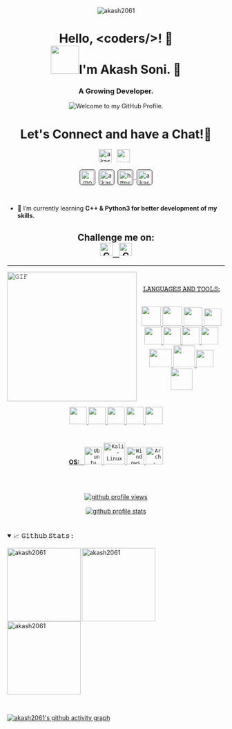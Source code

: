 <!--- <p align="center"> <img height="auto" width="auto" src="https://mir-s3-cdn-cf.behance.net/project_modules/hd/87c84e122427761.60d9d8416d2df.gif" alt="akash2061" /> --->
<p align="center"> <img height="auto" width="auto" src="https://i.pinimg.com/originals/42/83/6a/42836adf0826dbfa27034fc55566d3a2.gif" alt="akash2061" />

<h1 align="center">  Hello, &lt;coders/&gt;! 🌱 <br><img height=65 src="https://media.baamboozle.com/uploads/images/208336/1610794240_7470"/>I'm Akash Soni. 💫</h1>
<h3 align="center">A Growing Developer.</h3>
<p align='center' style='margin: 16px 4px 8px;'>
    <img src="https://readme-typing-svg.herokuapp.com?font=fire+code&pause=1000&color=54A6FF&center=true&vCenter=true&multiline=true&width=710&height=70&lines=Welcome+to+my+GitHub+Profile." alt="Welcome to my GitHub Profile." />
</p>

#

<div align='center'>
<h1 align="center">
  Let's Connect and have a Chat!💬
</h1>
  <p align='center'>
    <a href="https://www.linkedin.com/in/akash-soni-01475924b/"><img height="30" src="https://i.pinimg.com/originals/ed/9c/d7/ed9cd7adaf39fa263cf6fb5552f278ed.png" alt="akash soni" ></a>&nbsp;&nbsp;
    <a href="mailto:aakashsoni8781@gmail.com"><img height="30" src="https://th.bing.com/th/id/OIP.9sT4UWsRfFiy6vPydv3_-QHaHO?pid=ImgDet&rs=1"></a>&nbsp;&nbsp;
    </p>
    <p>
    <a href="https://stackoverflow.com/users/20176960/morningstar" target="_blank"><img align="center" src="https://upload.wikimedia.org/wikipedia/commons/thumb/e/ef/Stack_Overflow_icon.svg/768px-Stack_Overflow_icon.svg.png" alt="morningstar" height="30" style="background: #ffffff; border-radius: 5px; border: 1px solid #000000; margin: 0 2px; padding: 2px;" /></a>
    <a href="https://www.codechef.com/users/akashsoni2061" target="_blank"><img align="center" src="https://avatars.githubusercontent.com/u/11960354?v=4" alt="akashsoni2061" height="30"style="background: #ffffff; border-radius: 5px; border: 1px solid #000000; margin: 0 2px; padding: 2px;" /></a>
    <a href="https://github.com/akash2061" target="blank" rel="noreferrer">
        <img align="center" src="https://upload.wikimedia.org/wikipedia/commons/thumb/a/ae/Github-desktop-logo-symbol.svg/1200px-Github-desktop-logo-symbol.svg.png" alt="https://github.com/akash2061" height="30" width="30" style="background: #ffffff; border-radius: 5px; border: 1px solid #000000; margin: 0 2px; padding: 2px;" />
    </a>
     <a href="https://auth.geeksforgeeks.org/user/akash2061" target="blank"><img align="center" src="https://media.geeksforgeeks.org/wp-content/cdn-uploads/20190710102234/download3.png" alt="akash2061" height="30" style="background: #ffffff; border-radius: 5px; border: 1px solid #000000; margin: 0 2px; padding: 2px;" /></a>
     </p>
</div>
<br/>

-   🌱 I’m currently learning **C++ & Python3 for better development of my skills.**

<h2 align="center">Challenge me on: <br>
<a href="https://www.chess.com/member/aakash7878"><img height="30" src="https://store-images.microsoft.com/image/apps.62907.9007199267033303.5996327a-6284-49cc-9c9a-dccffd955551.fa8149dd-0d7e-4c67-a6ec-689789aed23d?mode=scale&q=90&h=300&w=300" alt="Chess.com" >&nbsp;&nbsp;
<a href="https://lichess.org/@/aakash2061"><img height="30" src="https://upload.wikimedia.org/wikipedia/commons/4/47/Lichess_logo_2019.png" alt="Chess.com" ></h2>
<hr>

<!--- <img align="left" height="300px" width="300px" alt="𝙶𝙸𝙵" src="https://i.pinimg.com/originals/7d/06/89/7d068990a6d0fa0b99d8ca96afde86dc.gif"/> 
<img align="left" padding height="300px" width="300px" alt="𝙶𝙸𝙵" src="https://camo.githubusercontent.com/51180ce380190ecc9c21950eecfd518d333675af409b26ddb9414b82fdfaf514/68747470733a2f2f6769746875622e6769746875626173736574732e636f6d2f696d616765732f6d6f6e612d6c6f6164696e672d6461726b2e676966"/>
<img align="left" padding height="300px" width="300px" alt="𝙶𝙸𝙵" src="https://66.media.tumblr.com/0699f4abac93fe1171519d0f61b60a0e/tumblr_mjok0p1gm81rfjowdo1_500.gif"/>--->
<img align="left" padding height="300px" width="300px" alt="𝙶𝙸𝙵" src="https://25.media.tumblr.com/ff53e6a275140e7f2586438c7dfc18a0/tumblr_n17e2zlX2a1slik4to1_500.gif"/> 
<br/>
<div align='center'>

**𝙻𝙰𝙽𝙶𝚄𝙰𝙶𝙴𝚂 𝙰𝙽𝙳 𝚃𝙾𝙾𝙻𝚂:**

<br/>
<code><img height="45" width="45" src="https://www.naveedashfaq.me/img/c++.png"></code>
<code><img height="45" width="45" src="https://cdn.iconscout.com/icon/free/png-512/c-programming-569564.png"></code>
<code><img height="43" width="43" src="https://profilinator.rishav.dev/skills-assets/python-original.svg"></code>
<code><img height="40" width="40" src="https://cdn.jsdelivr.net/gh/devicons/devicon/icons/html5/html5-original.svg"></code>
<code><img height="40" width="40" src="https://upload.wikimedia.org/wikipedia/commons/thumb/6/62/CSS3_logo.svg/2048px-CSS3_logo.svg.png"></code>
<code><img height="40" width="40" src="https://cdn.jsdelivr.net/gh/devicons/devicon/icons/javascript/javascript-original.svg"></code>
<code><img height="40" width="40" src="https://upload.wikimedia.org/wikipedia/commons/thumb/4/4c/Typescript_logo_2020.svg/2048px-Typescript_logo_2020.svg.png"></code>
<code><img height="40" width="40" src="https://cdn4.iconfinder.com/data/icons/logos-3/600/React.js_logo-512.png"></code>
<code><img height="42" width="52" src="https://rustacean.net/assets/cuddlyferris.png"></code>
<code><img height="50" width="50" src="https://go.dev/blog/go-brand/Go-Logo/PNG/Go-Logo_Yellow.png"></code>
<code><img height="40" width="40" src="https://cdn.iconscout.com/icon/premium/png-256-thumb/bash-shell-script-7855733-6374566.png"></code>
<code><img height="50" src="https://profilinator.rishav.dev/skills-assets/mysql-original-wordmark.svg"/></code>

#

<code><img height="40" width="40" src="https://cdn.jsdelivr.net/gh/devicons/devicon/icons/vscode/vscode-original.svg"></code>
<code><img height="40" width="40" src="https://imgs.search.brave.com/V0AsLIO_0aYGw8DpKpoplTxq0SNmsnyoPMGan6c41u8/rs:fit:860:0:0/g:ce/aHR0cHM6Ly9zdGF0/aWMtMDAuaWNvbmR1/Y2suY29tL2Fzc2V0/cy4wMC92aW0tb3Jp/Z2luYWwtaWNvbi0y/MDQ2eDIwNDgtem5h/NG1oeTIucG5n"></code>
<code><img height="40" width="40" src="https://imgs.search.brave.com/1zc7gZNGN80g0laR7x4ALtyCVkUxmRzf8xtngqxmg8s/rs:fit:860:0:0/g:ce/aHR0cHM6Ly9zdGF0/aWMtMDAuaWNvbmR1/Y2suY29tL2Fzc2V0/cy4wMC9hcHBzLW5l/b3ZpbS1pY29uLTUx/Mng1MTItdzRlY3Yz/dWgucG5n"></code>
<code><img height="40" width="40" src="https://cdn.jsdelivr.net/gh/devicons/devicon/icons/git/git-original.svg"></code>
<code><img height="40" width="40" src="https://static-00.iconduck.com/assets.00/github-desktop-icon-2046x2048-r5plljad.png"></code>

#

**OS:**&nbsp;&nbsp;
<code><img height="40" width="40" src="https://cdn.icon-icons.com/icons2/2429/PNG/512/ubuntu_logo_icon_147216.png" alt="Ubuntu"></code>
<code><img height="50" width="50" src="https://upload.wikimedia.org/wikipedia/commons/2/2b/Kali-dragon-icon.svg" alt="Kali-Linux"></code>
<code><img height="40" width="40" src="https://upload.wikimedia.org/wikipedia/commons/thumb/4/48/Windows_logo_-_2012_%28dark_blue%29.svg/640px-Windows_logo_-_2012_%28dark_blue%29.svg.png" alt="Windows"></code>
<code><img height="40" width="40" src="https://cdn.icon-icons.com/icons2/1508/PNG/512/distributorlogoarchlinux_103805.png" alt="Arch-Linux"></code>
</div>
<br/><br/>

<p align="center" style='margin: 16px 4px 8px;'>
    <img src="https://komarev.com/ghpvc/?username=akash2061&label=Profile%20views&color=0e75b6&style=flat" alt="github profile views" />
</p>

<p align="center" style='margin: 16px 4px 8px;'>
    <a href="https://github.com/ryo-ma/github-profile-trophy">
        <img src="https://github-profile-trophy.vercel.app/?username=akash2061&theme=gruvbox&column=7&margin-w=2&margin-h=2&no-bg=true&no-frame=true" alt="github profile stats" />
    </a>
</p>

#

<details open="">
<summary>
  <g-emoji class="g-emoji" alias="chart_with_upwards_trend" fallback-src="https://github.githubassets.com/images/icons/emoji/unicode/1f4c8.png">📈</g-emoji>
  <strong>𝙶𝚒𝚝𝚑𝚞𝚋 𝚂𝚝𝚊𝚝𝚜 : </strong>
</summary>
<p align="left">
    <img align="left" height="170px" src="https://github-readme-stats-eight-theta.vercel.app/api?username=akash2061&theme=blue-green&hide_border=false&include_all_commits=false&count_private=false" alt="akash2061"/>
    <img align="left" height="170px" src="https://github-readme-stats-eight-theta.vercel.app/api/top-langs/?username=akash2061&theme=blue-green&hide_border=false&include_all_commits=false&count_private=false&layout=compact" alt="akash2061"/>
  <img align="center" height="170px" src="https://github-readme-streak-stats.herokuapp.com?user=akash2061&theme=radical" alt="akash2061" />
</p>
</details>
<br/>

[![akash2061's github activity graph](https://github-readme-activity-graph.vercel.app/graph?username=akash2061&theme=github-compact)](https://github.com/ashutosh00710/github-readme-activity-graph)
